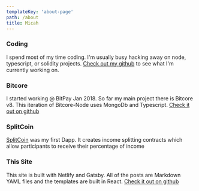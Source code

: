 ```yaml
---
templateKey: 'about-page'
path: /about
title: Micah
---
```

### Coding
I spend most of my time coding. I'm usually busy hacking away on node, typescript, or solidity projects. [Check out my github](https://github.com/micahriggan) to see what I'm currently working on.

### Bitcore
I started working @ BitPay Jan 2018. So far my main project there is Bitcore v8. This iteration of Bitcore-Node uses MongoDb and Typescript. [Check it out on github](https://github.com/bitpay/bitcore/tree/v8.0.0)

### SplitCoin
[SplitCoin](www.app.splitcoin.io) was my first Dapp. It creates income splitting contracts which allow participants to receive their percentage of income

### This Site
This site is built with Netlify and Gatsby. All of the posts are Markdown YAML files and the templates are built in React. [Check it out on github](https://github.com/netlify-templates/gatsby-starter-netlify-cms)
